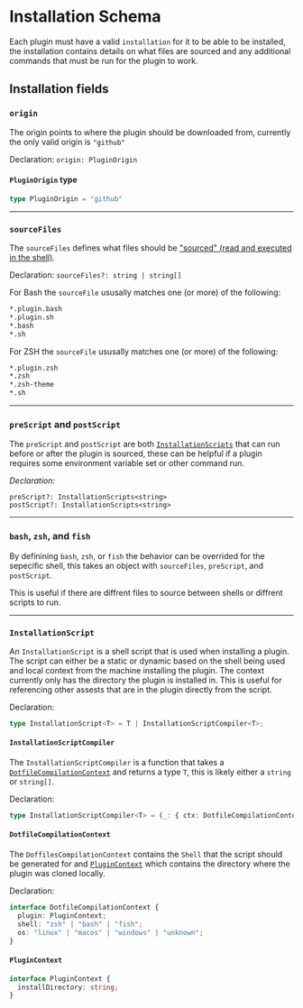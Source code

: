 # Installation Schema 

Each plugin must have a valid `installation` for it to be able to be installed, 
the installation contains details on what files are sourced and any additional
commands that must be run for the plugin to work.

## Installation fields

### `origin`

The origin points to where the plugin should be downloaded from, currently the
only valid origin is `"github"`

Declaration: `origin: PluginOrigin`

#### `PluginOrigin` type

```typescript
type PluginOrigin = "github"
```

---

### `sourceFiles`

The `sourceFiles` defines what files should be ["sourced" (read and executed in
the shell)](https://ss64.com/bash/source.html).


Declaration: `sourceFiles?: string | string[]`


For Bash the `sourceFile` ususally matches one (or more) of the following:

```bash
*.plugin.bash
*.plugin.sh
*.bash
*.sh
```

For ZSH the `sourceFile` ususally matches one (or more) of the following:

```bash
*.plugin.zsh
*.zsh
*.zsh-theme
*.sh
```

---

### `preScript` and `postScript`

The `preScript` and `postScript` are both 
[`InstallationScripts`](#installationscript) that can run before or after the 
plugin is sourced, these can be helpful if a plugin requires some environment 
variable set or other command run.

_Declaration:_

```typescipt 
preScript?: InstallationScripts<string>
postScript?: InstallationScripts<string>
```

---

### `bash`, `zsh`, and `fish`

By definining `bash`, `zsh`, or `fish` the behavior can be overrided for the
sepecific shell, this takes an object with `sourceFiles`, `preScript`, and 
`postScript`.

This is useful if there are diffrent files to source between shells or diffrent
scripts to run.

---

### `InstallationScript`

An `InstallationScript` is a shell script that is used when installing a plugin.
The script can either be a static or dynamic based on the shell being used and
local context from the machine installing the plugin. The context currently only
has the directory the plugin is installed in. This is useful for referencing
other assests that are in the plugin directly from the script.


Declaration:

```typescript
type InstallationScript<T> = T | InstallationScriptCompiler<T>;
```

#### `InstallationScriptCompiler`

The `InstallationScriptCompiler` is a function that takes a 
[`DotfileCompilationContext`](#dotfilescompilationcontext) and returns a type `T`, 
this is likely either a `string` or `string[]`.

Declaration:

```typescript
type InstallationScriptCompiler<T> = (_: { ctx: DotfileCompilationContext }) => T;
```

#### `DotfileCompilationContext`

The `DoffilesCompilationContext` contains the `Shell` that the script should be
generated for and [`PluginContext`](#plugincontext) which contains the directory
where the plugin was cloned locally.

Declaration:

```typescript
interface DotfileCompilationContext {
  plugin: PluginContext;
  shell: "zsh" | "bash" | "fish";
  os: "linux" | "macos" | "windows" | "unknown";
}
```

#### `PluginContext`

```typescript
interface PluginContext {
  installDirectory: string;
}
```
